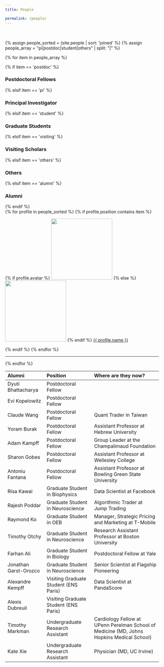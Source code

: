 ```yaml
---
title: People

permalink: /people/
---
```

<br/><br/>
{% assign people_sorted = (site.people | sort: 'joined' %}
{% assign people_array = "pi|postdoc|student|others" | split: "|" %}

{% for item in people_array %}

<div class="pos_header">
{% if item == 'postdoc' %}
<h3>Postdoctoral Fellows</h3>
 {% elsif item == 'pi' %}
<h3>Principal Investigator</h3>
 {% elsif item == 'student' %}
<h3>Graduate Students</h3>
 {% elsif item == 'visiting' %}
<h3>Visiting Scholars</h3>
 {% elsif item == 'others' %}
<h3>Others</h3>
 {% elsif item == 'alumni' %}
<h3>Alumni</h3>
{% endif %}
</div>

<div class="content list people">
  {% for profile in people_sorted %}
    {% if profile.position contains item %}
    <div class="list-item-people">
      <p class="list-post-title">
        {% if profile.avatar %}
        <a href="{{ site.baseurl }}{{ profile.url }}"><img width="200" src="{{site.baseurl}}/images/people/{{profile.avatar}}"></a>
        {% else %}
        <a href="{{ site.baseurl }}{{ profile.url }}"><img width="200" src="http://evansheline.com/wp-content/uploads/2011/02/facebook-Storm-Trooper.jpg"></a>
        {% endif %}
        <a class="name" href="{{ site.baseurl }}{{ profile.url }}">{{ profile.name }}</a>
      </p>
    </div>    
    {% endif %}
  {% endfor %}
</div>



<hr>
{% endfor %}


| Alumni | Position | Where are they now? |
| :------------- |:-------------| :-----------|
| Dyuti Bhattacharya | Postdoctoral Fellow | 
| Evi Kopelowitz | Postdoctoral Fellow | 
| Claude Wang | Postdoctoral Fellow | Quant Trader in Taiwan
| Yoram Burak | Postdoctoral Fellow | Assistant Professor at Hebrew University
| Adam Kampff| Postdoctoral Fellow | Group Leader at the Champalimaud Foundation
| Sharon Gobes | Postdoctoral Fellow | Assistant Professor at Wellesley College
| Antoniu Fantana | Postdoctoral Fellow | Assistant Professor at Bowling Green State University
| Risa Kawai | Graduate Student in Biophysics | Data Scientist at Facebook
| Rajesh Poddar | Graduate Student in Neuroscience | Algorithmic Trader at Jump Trading
| Raymond Ko | Graduate Student in OEB | Manager, Strategic Pricing and Marketing at T-Mobile
| Timothy Otchy | Graduate Student in Neuroscience | Research Assistant Professor at Boston University
| Farhan Ali | Graduate Student in Biology | Postdoctoral Fellow at Yale 
| Jonathan Garst-Orozco | Graduate Student in Neuroscience | Senior Scientist at Flagship Pioneering
| Alexandre Kempff | Visiting Graduate Student (ENS Paris) | Data Scientist at PandaScore
| Alexis Dubreuil | Visiting Graduate Student (ENS Paris) | 
| Timothy Markman | Undergraduate Research Assistant | Cardiology Fellow at UPenn Perelman School of Medicine (MD, Johns Hopkins Medical School)
| Kate Xie | Undergraduate Research Assistant | Physician (MD, UC Irvine)
